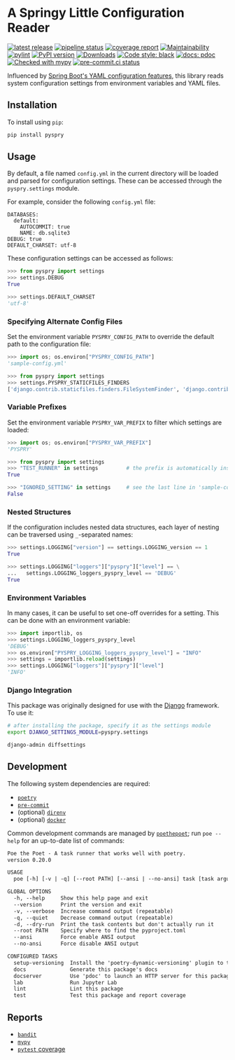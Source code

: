 # A Springy Little Configuration Reader

[![latest release](https://gitlab.com/bfosi/pyspry/-/badges/release.svg)](https://gitlab.com/bfosi/pyspry/-/releases)
[![pipeline status](https://gitlab.com/bfosi/pyspry/badges/main/pipeline.svg)](https://gitlab.com/bfosi/pyspry/-/pipelines/latest)
[![coverage report](https://gitlab.com/bfosi/pyspry/badges/main/coverage.svg)](https://bfosi.gitlab.io/pyspry/reports/pytest-html)
[![Maintainability](https://api.codeclimate.com/v1/badges/996a01b1ab2df27571d5/maintainability)](https://codeclimate.com/github/bryant-finney/pyspry/maintainability)
[![pylint](https://bfosi.gitlab.io/pyspry/reports/pylint.svg)](https://bfosi.gitlab.io/pyspry/reports/pylint-gitlab.html)
[![PyPI version](https://badge.fury.io/py/pyspry.svg)](https://badge.fury.io/py/pyspry)
[![Downloads](https://static.pepy.tech/badge/pyspry)](https://pepy.tech/project/pyspry)
[![Code style: black](https://img.shields.io/badge/code%20style-black-000000.svg)](https://github.com/psf/black)
[![docs: pdoc](https://img.shields.io/badge/docs-pdoc-blueviolet?logo=gitlab)](https://bfosi.gitlab.io/pyspry/pyspry.html)
[![Checked with mypy](https://www.mypy-lang.org/static/mypy_badge.svg)](https://bfosi.gitlab.io/pyspry/reports/mypy-html)
[![pre-commit.ci status](https://results.pre-commit.ci/badge/github/bryant-finney/pyspry/main.svg)](https://results.pre-commit.ci/latest/github/bryant-finney/pyspry/main)

Influenced by [Spring Boot's YAML configuration features](https://docs.spring.io/spring-boot/docs/1.1.0.M1/reference/html/boot-features-external-config.html#boot-features-external-config-yaml),
this library reads system configuration settings from environment variables and YAML files.

## Installation

To install using `pip`:

```sh
pip install pyspry
```

## Usage

By default, a file named `config.yml` in the current directory will be loaded and parsed for
configuration settings. These can be accessed through the `pyspry.settings` module.

For example, consider the following `config.yml` file:

<!-- note: pdoc was struggling with a YAML markdown codeblock here -->
<div class="pdoc-code codehilite">
<pre><span></span><code><span class="nt">DATABASES</span><span class="p">:</span>
<span class="w">  </span><span class="nt">default</span><span class="p">:</span>
<span class="w">    </span><span class="nt">AUTOCOMMIT</span><span class="p">:</span><span class="w"> </span><span class="l l-Scalar l-Scalar-Plain">true</span>
<span class="w">    </span><span class="nt">NAME</span><span class="p">:</span><span class="w"> </span><span class="l l-Scalar l-Scalar-Plain">db.sqlite3</span>
<span class="nt">DEBUG</span><span class="p">:</span><span class="w"> </span><span class="l l-Scalar l-Scalar-Plain">true</span>
<span class="nt">DEFAULT_CHARSET</span><span class="p">:</span><span class="w"> </span><span class="l l-Scalar l-Scalar-Plain">utf-8</span>
</code></pre>
</div>

These configuration settings can be accessed as follows:

```py
>>> from pyspry import settings
>>> settings.DEBUG
True

>>> settings.DEFAULT_CHARSET
'utf-8'

```

### Specifying Alternate Config Files

Set the environment variable `PYSPRY_CONFIG_PATH` to override the default path to the configuration
file:

```py
>>> import os; os.environ["PYSPRY_CONFIG_PATH"]
'sample-config.yml'

>>> from pyspry import settings
>>> settings.PYSPRY_STATICFILES_FINDERS
['django.contrib.staticfiles.finders.FileSystemFinder', 'django.contrib.staticfiles.finders.AppDirectoriesFinder']

```

### Variable Prefixes

Set the environment variable `PYSPRY_VAR_PREFIX` to filter which settings are loaded:

```py
>>> import os; os.environ["PYSPRY_VAR_PREFIX"]
'PYSPRY'

>>> from pyspry import settings
>>> "TEST_RUNNER" in settings         # the prefix is automatically inserted
True

>>> "IGNORED_SETTING" in settings     # see the last line in 'sample-config.yml'
False

```

### Nested Structures

If the configuration includes nested data structures, each layer of nesting can be traversed using
`_`-separated names:

```py
>>> settings.LOGGING["version"] == settings.LOGGING_version == 1
True

>>> settings.LOGGING["loggers"]["pyspry"]["level"] == \
...   settings.LOGGING_loggers_pyspry_level == 'DEBUG'
True

```

### Environment Variables

In many cases, it can be useful to set one-off overrides for a setting. This can be done with an
environment variable:

```py
>>> import importlib, os
>>> settings.LOGGING_loggers_pyspry_level
'DEBUG'
>>> os.environ["PYSPRY_LOGGING_loggers_pyspry_level"] = "INFO"
>>> settings = importlib.reload(settings)
>>> settings.LOGGING["loggers"]["pyspry"]["level"]
'INFO'

```

### Django Integration

This package was originally designed for use with the [Django](https://www.djangoproject.com/)
framework. To use it:

```sh
# after installing the package, specify it as the settings module
export DJANGO_SETTINGS_MODULE=pyspry.settings

django-admin diffsettings
```

## Development

The following system dependencies are required:

- [`poetry`](https://python-poetry.org/docs/#installation)
- [`pre-commit`](https://pre-commit.com/#install)
- (optional) [`direnv`](https://direnv.net/docs/installation.html)
- (optional) [`docker`](https://docs.docker.com/get-docker/)

Common development commands are managed by [`poethepoet`](https://github.com/nat-n/poethepoet); run
`poe --help` for an up-to-date list of commands:

```txt
Poe the Poet - A task runner that works well with poetry.
version 0.20.0

USAGE
  poe [-h] [-v | -q] [--root PATH] [--ansi | --no-ansi] task [task arguments]

GLOBAL OPTIONS
  -h, --help     Show this help page and exit
  --version      Print the version and exit
  -v, --verbose  Increase command output (repeatable)
  -q, --quiet    Decrease command output (repeatable)
  -d, --dry-run  Print the task contents but don't actually run it
  --root PATH    Specify where to find the pyproject.toml
  --ansi         Force enable ANSI output
  --no-ansi      Force disable ANSI output

CONFIGURED TASKS
  setup-versioning  Install the 'poetry-dynamic-versioning' plugin to the local 'poetry' installation
  docs              Generate this package's docs
  docserver         Use 'pdoc' to launch an HTTP server for this package's docs
  lab               Run Jupyter Lab
  lint              Lint this package
  test              Test this package and report coverage
```

## Reports

- [`bandit`](https://bfosi.gitlab.io/pyspry/reports/bandit.html)
- [`mypy`](https://bfosi.gitlab.io/pyspry/reports/mypy-html/index.html)
- [`pytest` coverage](https://bfosi.gitlab.io/pyspry/reports/pytest-html/index.html)
